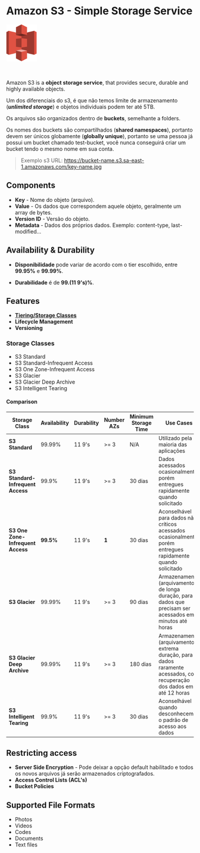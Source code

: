 # Amazon S3 - Simple Storage Service

<img height=100px; alt="s3_logo" src="../../../images/s3.png" />

<p>&nbsp;</p>

Amazon S3 is a **object storage service**, that provides secure, durable and highly available objects.

Um dos diferenciais do s3, é que não temos limite de armazenamento (***unlimited storage***) e objetos individuais podem ter até 5TB.

Os arquivos são organizados dentro de **buckets**, semelhante a folders.

Os nomes dos buckets são compartilhados (**shared namespaces**), portanto devem ser únicos globamente (**globally unique**), portanto se uma pessoa já possui um bucket chamado test-bucket, você nunca conseguirá criar um bucket tendo o mesmo nome em sua conta.

> Exemplo s3 URL: https://bucket-name.s3.sa-east-1.amazonaws.com/key-name.jpg

## Components

- **Key** - Nome do objeto (arquivo).
- **Value** - Os dados que correspondem aquele objeto, geralmente um array de bytes.
- **Version ID** - Versão do objeto.
- **Metadata** - Dados dos próprios dados. Exemplo: content-type, last-modified...

## Availability & Durability

- **Disponibilidade** pode variar de acordo com o tier escolhido, entre **99.95%** e **99.99%**.

- **Durabilidade** é de **99.(11 9's)%**.

## Features

- [**Tiering/Storage Classes**](#storage-classes)
- **Lifecycle Management**
- **Versioning**

### Storage Classes

- S3 Standard
- S3 Standard-Infrequent Access
- S3 One Zone-Infrequent Access
- S3 Glacier
- S3 Glacier Deep Archive
- S3 Intelligent Tearing

#### Comparison

| Storage Class | Availability | Durability | Number AZs | Minimum Storage Time | Use Cases |
| ------------- | ------------ | ---------- | ---------- | -------------------- | --------- |
| **S3 Standard** | 99.99% | 11 9's | >= 3 | N/A | Utilizado pela maioria das aplicações |
| **S3 Standard-Infrequent Access** | 99.9% | 11 9's | >= 3 | 30 dias | Dados acessados ocasionalmente, porém entregues rapidamente quando solicitado | 
| **S3 One Zone-Infrequent Access** | **99.5%** | 11 9's | **1** | 30 dias | Aconselhável para dados não críticos acessados ocasionalmente, porém entregues rapidamente quando solicitado |
| **S3 Glacier** | 99.99% | 11 9's | >= 3 | 90 dias | Armazenamento (arquivamento) de longa duração, para dados que precisam ser acessados em minutos até horas |
| **S3 Glacier Deep Archive** | 99.99% | 11 9's | >= 3 | 180 dias | Armazenamento (arquivamento) extrema duração, para dados raramente acessados, com recuperação dos dados em até 12 horas |
| **S3 Intelligent Tearing** | 99.9% | 11 9's | >= 3 | 30 dias | Aconselhável quando desconhecemos o padrão de acesso aos dados |

## Restricting access

- **Server Side Encryption** - Pode deixar a opção default habilitado e todos os novos arquivos já serão armazenados criptografados.
- **Access Control Lists (ACL's)**
- **Bucket Policies**

## Supported File Formats

- Photos
- Videos
- Codes
- Documents
- Text files